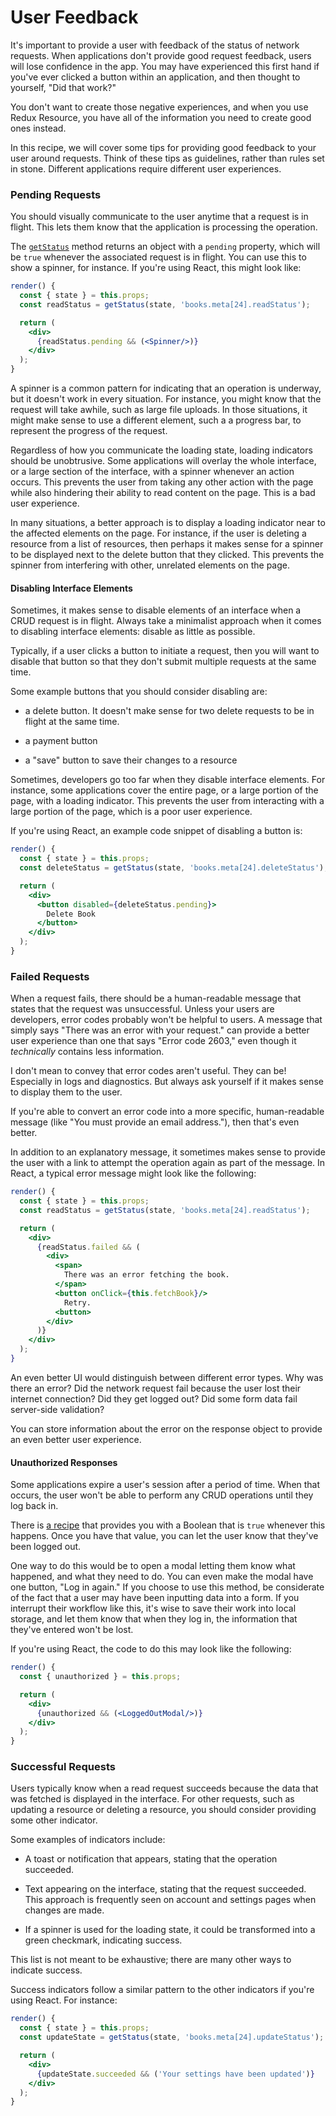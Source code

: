 # User Feedback

It's important to provide a user with feedback of the status of network
requests. When applications don't provide good request feedback, users will
lose confidence in the app. You may have experienced this first hand if you've
ever clicked a button within an application, and then thought to yourself,
"Did that work?"

You don't want to create those negative experiences, and when you use Redux Resource,
you have all of the information you need to create good ones instead.

In this recipe, we will cover some tips for providing good feedback to your
user around requests. Think of these tips as guidelines, rather than rules set in
stone. Different applications require different user experiences.

### Pending Requests

You should visually communicate to the user anytime that a request is in flight. This
lets them know that the application is processing the operation.

The [`getStatus`](../api-reference/get-status.md) method returns an object with
a `pending` property, which will be `true` whenever the associated request is in
flight. You can use this to show a spinner, for instance. If you're using React,
this might look like:

```jsx
render() {
  const { state } = this.props;
  const readStatus = getStatus(state, 'books.meta[24].readStatus');

  return (
    <div>
      {readStatus.pending && (<Spinner/>)}
    </div>
  );
}
```

A spinner is a common pattern for indicating that an operation is underway, but
it doesn't work in every situation. For instance, you might know that the
request will take awhile, such as large file uploads. In those situations, it
might make sense to use a different element, such a a progress bar, to represent
the progress of the request.

Regardless of how you communicate the loading state, loading indicators should
be unobtrusive. Some applications will overlay the whole interface, or a large
section of the interface, with a spinner
whenever an action occurs. This prevents the user from taking any other
action with the page while also hindering their ability to read content on the
page. This is a bad user experience.

In many situations, a better approach is to display a loading indicator near to
the affected elements on the page. For instance, if the user is deleting a
resource from a list of resources, then perhaps it makes sense for a spinner to
be displayed next to the delete button that they clicked. This prevents
the spinner from interfering with other, unrelated elements on the page.

#### Disabling Interface Elements

Sometimes, it makes sense to disable elements of an interface when a CRUD
request is in flight. Always take a minimalist approach when it comes
to disabling interface elements: disable as little as possible.

Typically, if a user clicks a button to initiate a request, then you will
want to disable that button so that they don't submit multiple requests at
the same time.

Some example buttons that you should consider disabling are:

- a delete button. It doesn't make sense for two delete requests to be in
  flight at the same time.

- a payment button

- a "save" button to save their changes to a resource

Sometimes, developers go too far when they disable interface elements. For
instance, some applications cover the entire page, or a large portion of the
page, with a loading indicator. This prevents the user from interacting
with a large portion of the page, which is a poor user experience.

If you're using React, an example code snippet of disabling a button is:

```jsx
render() {
  const { state } = this.props;
  const deleteStatus = getStatus(state, 'books.meta[24].deleteStatus');

  return (
    <div>
      <button disabled={deleteStatus.pending}>
        Delete Book
      </button>
    </div>
  );
}
```

### Failed Requests

When a request fails, there should be a human-readable message that states that
the request was unsuccessful. Unless your users are developers, error codes
probably won't be helpful to users. A message that simply says "There was an
error with your request." can provide a better user experience than one that
says "Error code 2603," even though it _technically_ contains less information.

I don't mean to convey that error codes aren't useful. They can be! Especially
in logs and diagnostics. But always ask yourself if it makes sense to display
them to the user.

If you're able to convert an error code into a more specific, human-readable
message (like "You must provide an email address."), then that's even better.

In addition to an explanatory message, it sometimes makes sense to provide the
user with a link to attempt the operation again as part of the message. In
React, a typical error message might look like the following:

```jsx
render() {
  const { state } = this.props;
  const readStatus = getStatus(state, 'books.meta[24].readStatus');

  return (
    <div>
      {readStatus.failed && (
        <div>
          <span>
            There was an error fetching the book.
          </span>
          <button onClick={this.fetchBook}/>
            Retry.
          <button>
        </div>  
      )}
    </div>
  );
}
```

An even better UI would distinguish between different error types. Why was
there an error? Did the network request fail because the user lost their
internet connection? Did they get logged out? Did some form data fail
server-side validation?

You can store information about the error on the response object to provide
an even better user experience.

#### Unauthorized Responses

Some applications expire a user's session after a period of time. When that
occurs, the user won't be able to perform any CRUD operations until they log
back in.

There is [a recipe](unauthorized-responses.md) that provides you
with a Boolean that is `true` whenever this happens. Once you have that value,
you can let the user know that they've been logged out.

One way to do this would be to open a modal letting them know what happened,
and what they need to do. You can even make the modal have one button,
"Log in again." If you choose to use this method, be considerate of the fact
that a user may have been inputting data into a form. If you interrupt their
workflow like this, it's wise to save their work into local storage, and let
them know that when they log in, the information that they've entered won't be
lost.

If you're using React, the code to do this may look like the following:

```jsx
render() {
  const { unauthorized } = this.props;

  return (
    <div>
      {unauthorized && (<LoggedOutModal/>)}
    </div>
  );
}
```

### Successful Requests

Users typically know when a read request succeeds because the data
that was fetched is displayed in the interface. For other requests, such as
updating a resource or deleting a resource, you should consider providing
some other indicator.

Some examples of indicators include:

- A toast or notification that appears, stating that the operation succeeded.

- Text appearing on the interface, stating that the request succeeded. This approach
  is frequently seen on account and settings pages when changes are made.

- If a spinner is used for the loading state, it could be transformed into
  a green checkmark, indicating success.

This list is not meant to be exhaustive; there are many other ways to indicate success.

Success indicators follow a similar pattern to the other indicators if you're
using React. For instance:

```jsx
render() {
  const { state } = this.props;
  const updateState = getStatus(state, 'books.meta[24].updateStatus');

  return (
    <div>
      {updateState.succeeded && ('Your settings have been updated')}
    </div>
  );
}
```
